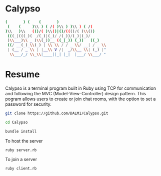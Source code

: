 # Calypso

```sh
(       ) (    (       )
 (    (     )\\ ) ( /( )\\ ) )\\ ) ( /(
)\\   )\\   (()/( )\\()|()/((()/( )\\())
 (((_|(((_)(  /(_)|(_)/ /(_))/(_)|(_)/
 )\\___)\\ _ )\\(_))__ ((_|_)) (_))   ((_)
 ((/ __(_)_\\(_) | \\ \\ / / _ \\/ __| / _ \\
 | (__ / _ \\ | |__\\ V /|  _/\\__ \\| (_) |"
  \\___/_/ \\_\\|____||_| |_|  |___/ \\___/ "

 ```

# Resume
Calypso is a terminal program built in Ruby using TCP for communication and following the MVC (Model-View-Controller) design pattern. This pogram allows users to create or join chat rooms, with the option to set a password for security.


```sh
git clone https://github.com/DALM1/Calypso.git
```

```sh
cd Calypso
```

```sh
bundle install
```

To host the server
```sh
ruby server.rb
```

To join a server
```sh
ruby client.rb
```
